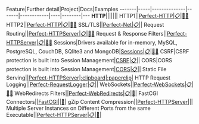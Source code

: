 Feature|Further detail|Project|Docs|Examples
-------|-----|--------------|-------|------------|----|--------|---
**HTTP**|||||||
HTTP1||[Perfect-HTTP](https://github.com/PerfectlySoft/Perfect-HTTP)|[:clipboard:](https://www.perfect.org/docs/HTTPServer.html)|[:paperclip:](https://github.com/PerfectlySoft/PerfectTemplate)[:paperclip:](https://github.com/PerfectExamples/Perfect-Cookie-Demo)
HTTP2||[Perfect-HTTP](https://github.com/PerfectlySoft/Perfect-HTTP)|[:clipboard:](https://www.perfect.org/docs/HTTPServer.html)|[:paperclip:](https://github.com/PerfectlySoft/PerfectTemplate)[:paperclip:](https://github.com/PerfectExamples/Perfect-Cookie-Demo)
SSL/TLS||[Perfect-Net](https://github.com/PerfectlySoft/Perfect-Net)|[:clipboard:](https://www.perfect.org/docs/HTTPServer.html)||
Request Routing||[Perfect-HTTPServer](https://github.com/PerfectlySoft/Perfect-HTTPServer)|[:clipboard:](https://www.perfect.org/docs/routing.html)|[:paperclip:](https://github.com/PerfectlySoft/PerfectTemplate)[:paperclip:](https://github.com/PerfectExamples/Perfect-Cookie-Demo)
Request & Response Filters||[Perfect-HTTPServer](https://github.com/PerfectlySoft/Perfect-HTTPServer)|[:clipboard:](https://www.perfect.org/docs/filters.html)|[:paperclip:](https://github.com/PerfectlySoft/PerfectTemplate)[:paperclip:](https://github.com/PerfectExamples/Perfect-Cookie-Demo)
Sessions|Drivers available for in-memory, MySQL, PostgreSQL, CouchDB, SQlite3 and MongoDB|[Sessions](https://github.com/PerfectlySoft/Perfect-Session)|[:clipboard:](https://www.perfect.org/docs/sessions.html)|[:paperclip:](https://github.com/PerfectExamples/Perfect-Session-Memory-Demo)[:paperclip:](https://github.com/PerfectExamples/Perfect-Session-MySQL-Demo)
CSRF|CSRF protection is built into Session Management|[CSRF](https://github.com/PerfectlySoft/Perfect-Session)|[:clipboard:](https://www.perfect.org/docs/csrf.html)||
CORS|CORS protection is built into Session Management|[CORS](https://github.com/PerfectlySoft/Perfect-Session)|[:clipboard:](https://www.perfect.org/docs/cors.html)||
Static File Serving||[Perfect-HTTPServer](https://github.com/PerfectlySoft/Perfect-HTTPServer)|[:clipboard](https://www.perfect.org/docs/staticFileContent.html)|[:paperclip](https://github.com/PerfectlySoft/PerfectTemplate)|
HTTP Request Logging||[Perfect-RequestLogger](https://github.com/PerfectlySoft/Perfect-RequestLogger)|[:clipboard:](https://www.perfect.org/docs/HTTPRequestLogging.html)||
WebSockets||[Perfect-WebSockets](https://github.com/PerfectlySoft/Perfect-WebSockets)|[:clipboard:](https://www.perfect.org/docs/webSockets.html)|[:paperclip:](https://github.com/PerfectExamples/Perfect-WebSocketsServer)[:paperclip:](https://github.com/PerfectExamples/Perfect-Chat-Demo)
WebRedirects Filters||[Perfect-WebRedirects](https://github.com/PerfectlySoft/Perfect-WebRedirects)|[:clipboard:](https://github.com/PerfectlySoft/Perfect-WebRedirects)|[:paperclip:](https://github.com/PerfectExamples/Perfect-WebRedirects-Demo)|
FastCGI Connectors||[FastCGI](https://github.com/PerfectlySoft/Perfect-FastCGI)||[:paperclip:](https://github.com/PerfectlySoft/PerfectTemplateFCGI)|
gZip Content Compression||[Perfect-HTTPServer](https://github.com/PerfectlySoft/Perfect-HTTPServer)|||
Multiple Server Instances on Different Ports from the same Executable||[Perfect-HTTPServer](https://github.com/PerfectlySoft/Perfect-HTTPServer)|[:clipboard:](https://www.perfect.org/docs/HTTPServer.html)|[:paperclip:](https://github.com/PerfectExamples/Multiple-Server-Instances-Demo)|
